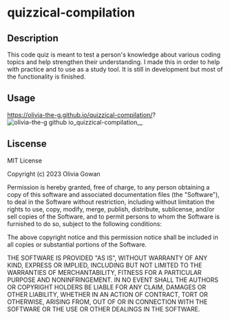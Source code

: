 # quizzical-compilation

## Description 

This code quiz is meant to test a person's knowledge about various coding topics and help strengthen their understanding. I made this in order to help with practice and to use as a study tool. It is still in development but most of the functionality is finished. 

## Usage
https://olivia-the-g.github.io/quizzical-compilation/? 
![olivia-the-g github io_quizzical-compilation__](https://github.com/Olivia-the-G/quizzical-compilation/assets/130778807/cf7261f0-950b-4f95-839c-f0c138b98fb4)

## Liscense 
MIT License

Copyright (c) 2023 Olivia Gowan

Permission is hereby granted, free of charge, to any person obtaining a copy
of this software and associated documentation files (the "Software"), to deal
in the Software without restriction, including without limitation the rights
to use, copy, modify, merge, publish, distribute, sublicense, and/or sell
copies of the Software, and to permit persons to whom the Software is
furnished to do so, subject to the following conditions:

The above copyright notice and this permission notice shall be included in all
copies or substantial portions of the Software.

THE SOFTWARE IS PROVIDED "AS IS", WITHOUT WARRANTY OF ANY KIND, EXPRESS OR
IMPLIED, INCLUDING BUT NOT LIMITED TO THE WARRANTIES OF MERCHANTABILITY,
FITNESS FOR A PARTICULAR PURPOSE AND NONINFRINGEMENT. IN NO EVENT SHALL THE
AUTHORS OR COPYRIGHT HOLDERS BE LIABLE FOR ANY CLAIM, DAMAGES OR OTHER
LIABILITY, WHETHER IN AN ACTION OF CONTRACT, TORT OR OTHERWISE, ARISING FROM,
OUT OF OR IN CONNECTION WITH THE SOFTWARE OR THE USE OR OTHER DEALINGS IN THE
SOFTWARE.

